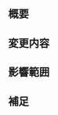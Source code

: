 ﻿<!-- あくまでテンプレートなので必ずしもすべての項目を埋めなくてよい -->

## 概要
<!-- 変更の目的 もしくは 関連する Issue 番号 -->

## 変更内容
<!-- ビューの変更がある場合はスクショによる比較などがあるとわかりやすい -->

## 影響範囲
<!-- この関数を変更したのでこの機能にも影響がある、など -->

## 補足
<!-- レビューをする際に見てほしい点、ローカル環境で試す際の注意点、など -->

